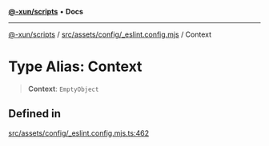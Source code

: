 [**@-xun/scripts**](../../../../../README.md) • **Docs**

***

[@-xun/scripts](../../../../../README.md) / [src/assets/config/\_eslint.config.mjs](../README.md) / Context

# Type Alias: Context

> **Context**: `EmptyObject`

## Defined in

[src/assets/config/\_eslint.config.mjs.ts:462](https://github.com/Xunnamius/xscripts/blob/4fd96d6123f1ac889c89848efd750e2454f43e43/src/assets/config/_eslint.config.mjs.ts#L462)
